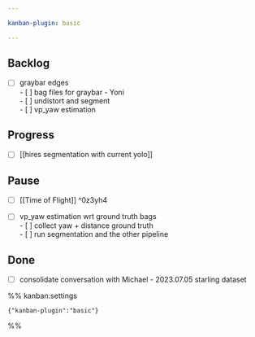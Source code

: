 ```yaml
---

kanban-plugin: basic

---
```


## Backlog

- [ ] graybar edges<br>- [ ] bag files for graybar - Yoni<br>- [ ] undistort and segment<br>- [ ] vp_yaw estimation


## Progress

- [ ] [[hires segmentation with current yolo]]


## Pause

- [ ] [[Time of Flight]] ^0z3yh4
- [ ] vp_yaw estimation wrt ground truth bags<br>- [ ]  collect yaw + distance ground truth<br>- [ ]  run segmentation and the other pipeline


## Done

- [ ] consolidate conversation with Michael - 2023.07.05 starling dataset




%% kanban:settings
```
{"kanban-plugin":"basic"}
```
%%